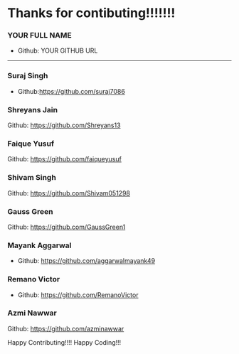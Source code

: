 # Thanks for contibuting!!!!!!!

### YOUR FULL NAME
- Github: YOUR GITHUB URL
***

### Suraj Singh
- Github:https://github.com/suraj7086

### Shreyans Jain
Github: https://github.com/Shreyans13

### Faique Yusuf
Github: https://github.com/faiqueyusuf

### Shivam Singh
Github: https://github.com/Shivam051298

### Gauss Green
Github: https://github.com/GaussGreen1

### Mayank Aggarwal
- Github: https://github.com/aggarwalmayank49

### Remano Victor
- Github: https://github.com/RemanoVictor

### Azmi Nawwar
Github: https://github.com/azminawwar

Happy Contributing!!!!
Happy Coding!!!



